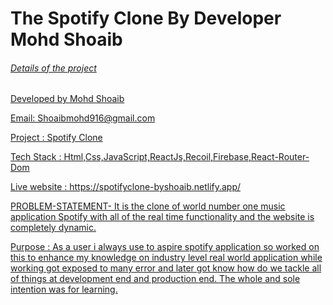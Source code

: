 <h1>The Spotify Clone By Developer Mohd Shoaib</h1>
<a href="https://spotifyclone-byshoaib.netlify.app/ > Live Spotify Website </a>
<img width="960" alt="2023-02-28 (2)" src="https://user-images.githubusercontent.com/93069814/221688673-38c1d671-874b-4859-8074-6ad66b53a253.png">

<h6> Details of the project </h6>
<p>Developed by Mohd Shoaib </p>
<p> Email: Shoaibmohd916@gmail.com </p>
<P> Project : Spotify Clone </p>
<p> Tech Stack : Html,Css,JavaScript,ReactJs,Recoil,Firebase,React-Router-Dom 
<p> Live website : https://spotifyclone-byshoaib.netlify.app/ </p>
<p>PROBLEM-STATEMENT-   It is the clone of world number one music application Spotify with all of the real time functionality and the website is completely dynamic. </p>
<p> Purpose : As a user i always  use to aspire spotify application so worked on this to enhance my knowledge on industry level real world application while working got exposed to many error and later got know how do we tackle all of things at development end and production end. The whole and sole intention was for learning.
